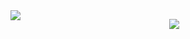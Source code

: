 <!-- ![Anurag's GitHub stats](https://github-stats-pi-eosin.vercel.app/api?username=rohith033&show_icons=true&theme=radical) -->
<img align="left"  src="https://github-stats-pi-eosin.vercel.app/api?username=rohith033&show_icons=true&theme=radical">
<p align="center">
  <a href="https://skillicons.dev">
    <img src="https://skillicons.dev/icons?i=cpp,python,pytorch,tensorflow,html,css,react,js,mysql,postgres" />
  </a>
</p>




